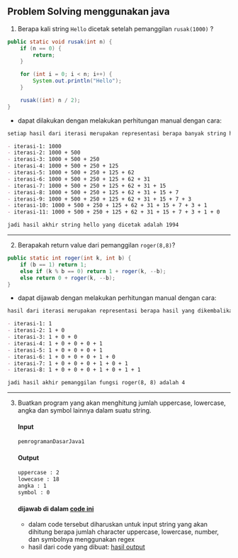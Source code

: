## Problem Solving menggunakan java

1. Berapa kali string `Hello` dicetak setelah pemanggilan `rusak(1000)` ?

```java
public static void rusak(int n) {
    if (n == 0) {
        return;
    }

    for (int i = 0; i < n; i++) {
        System.out.println("Hello");
    }

    rusak((int) n / 2);
}
```

- dapat dilakukan dengan melakukan perhitungan manual dengan cara:

```markdown
setiap hasil dari iterasi merupakan representasi berapa banyak string hello dicetak

- iterasi-1: 1000
- iterasi-2: 1000 + 500
- iterasi-3: 1000 + 500 + 250
- iterasi-4: 1000 + 500 + 250 + 125
- iterasi-5: 1000 + 500 + 250 + 125 + 62
- iterasi-6: 1000 + 500 + 250 + 125 + 62 + 31
- iterasi-7: 1000 + 500 + 250 + 125 + 62 + 31 + 15
- iterasi-8: 1000 + 500 + 250 + 125 + 62 + 31 + 15 + 7
- iterasi-9: 1000 + 500 + 250 + 125 + 62 + 31 + 15 + 7 + 3
- iterasi-10: 1000 + 500 + 250 + 125 + 62 + 31 + 15 + 7 + 3 + 1
- iterasi-11: 1000 + 500 + 250 + 125 + 62 + 31 + 15 + 7 + 3 + 1 + 0

jadi hasil akhir string hello yang dicetak adalah 1994
```

---

2. Berapakah return value dari pemanggilan `roger(8,8)`?

```java
public static int roger(int k, int b) {
    if (b == 1) return 1;
    else if (k % b == 0) return 1 + roger(k, --b);
    else return 0 + roger(k, --b);
}
```

- dapat dijawab dengan melakukan perhitungan manual dengan cara:

```markdown
hasil dari iterasi merupakan representasi berapa hasil yang dikembalikan oleh fungsi

- iterasi-1: 1
- iterasi-2: 1 + 0
- iterasi-3: 1 + 0 + 0
- iterasi-4: 1 + 0 + 0 + 0 + 1
- iterasi-5: 1 + 0 + 0 + 0 + 1
- iterasi-6: 1 + 0 + 0 + 0 + 1 + 0
- iterasi-7: 1 + 0 + 0 + 0 + 1 + 0 + 1
- iterasi-8: 1 + 0 + 0 + 0 + 1 + 0 + 1 + 1

jadi hasil akhir pemanggilan fungsi roger(8, 8) adalah 4
```

---

3. Buatkan program yang akan menghitung jumlah uppercase, lowercase, angka dan symbol lainnya dalam suatu string.

   #### Input

    ```bash
    pemrogramanDasarJava1
    ```

   #### Output

    ```bash
    uppercase : 2
    lowecase : 18
    angka : 1
    symbol : 0
    ```

    #### dijawab di dalam [code ini](src/IdentifierCount.java)
   - dalam code tersebut diharuskan untuk input string yang akan dihitung berapa jumlah character uppercase, lowercase, number, dan symbolnya menggunakan regex
   - hasil dari code yang dibuat:
   [hasil output](Screenshot%20from%202024-06-13%2013-08-14.png)